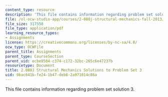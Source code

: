 ```yaml
---
content_type: resource
description: 'This file contains information regarding problem set solution 3. '
file: /ol-ocw-studio-app/courses/2-080j-structural-mechanics-fall-2013/9bac641bfe241b47deb82a971014c86a_MIT2_080JF13_ProbSet_3_Sol.pdf
file_size: 317550
file_type: application/pdf
learning_resource_types:
- Assignments
license: https://creativecommons.org/licenses/by-nc-sa/4.0/
ocw_type: OCWFile
parent_title: Assignments
parent_type: CourseSection
parent_uid: ecbe9504-c374-c172-32bc-265c6e47237b
resourcetype: Document
title: 2.080J Structural Mechanics Solutions to Problem Set 3
uid: 9bac641b-fe24-1b47-deb8-2a971014c86a
---
```

This file contains information regarding problem set solution 3. 